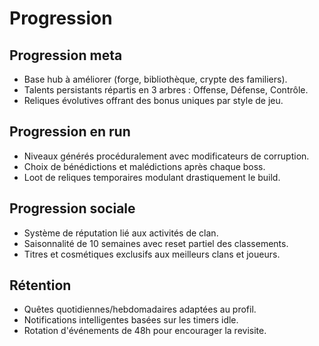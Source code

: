 # Progression

## Progression meta
- Base hub à améliorer (forge, bibliothèque, crypte des familiers).
- Talents persistants répartis en 3 arbres : Offense, Défense, Contrôle.
- Reliques évolutives offrant des bonus uniques par style de jeu.

## Progression en run
- Niveaux générés procéduralement avec modificateurs de corruption.
- Choix de bénédictions et malédictions après chaque boss.
- Loot de reliques temporaires modulant drastiquement le build.

## Progression sociale
- Système de réputation lié aux activités de clan.
- Saisonnalité de 10 semaines avec reset partiel des classements.
- Titres et cosmétiques exclusifs aux meilleurs clans et joueurs.

## Rétention
- Quêtes quotidiennes/hebdomadaires adaptées au profil.
- Notifications intelligentes basées sur les timers idle.
- Rotation d'événements de 48h pour encourager la revisite.
